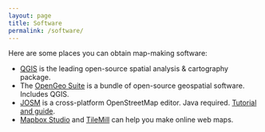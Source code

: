 ```yaml
---
layout: page
title: Software
permalink: /software/
---
```


Here are some places you can obtain map-making software:

* [QGIS](http://www2.qgis.org/en/site/) is the leading open-source spatial analysis & cartography package.
* The [OpenGeo Suite](http://boundlessgeo.com/solutions/opengeo-suite/) is a bundle of open-source geospatial software. Includes QGIS.
* [JOSM](https://josm.openstreetmap.de/) is a cross-platform OpenStreetMap editor. Java required. [Tutorial and guide](https://wiki.openstreetmap.org/wiki/JOSM).
* [Mapbox Studio](https://www.mapbox.com/mapbox-studio/) and [TileMill](https://www.mapbox.com/tilemill/) can help you make online web maps.
